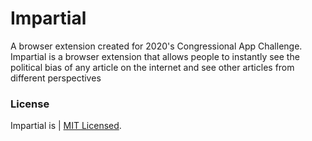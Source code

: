 # Impartial

A browser extension created for 2020's Congressional App Challenge. Impartial is a browser extension that allows people to instantly see the political bias of any article on the internet and see other articles from different perspectives

### License

Impartial is | [MIT Licensed](./LICENSE).

